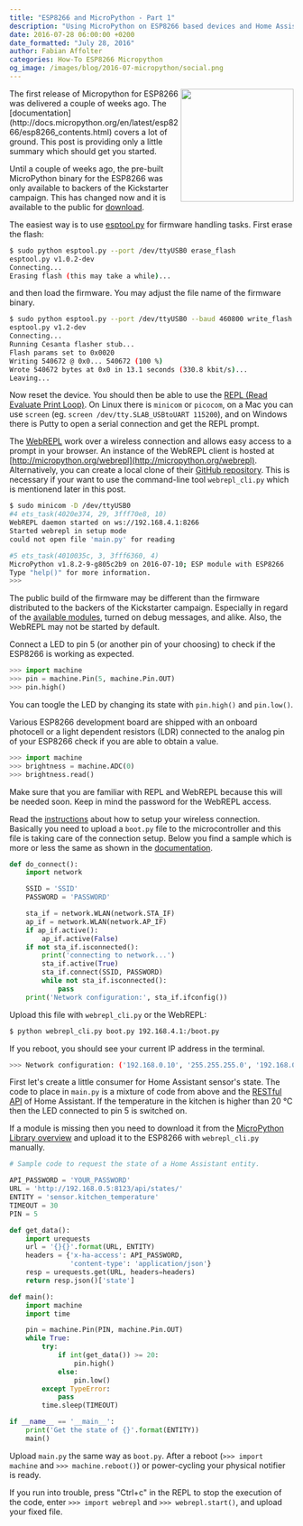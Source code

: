 ```yaml
---
title: "ESP8266 and MicroPython - Part 1"
description: "Using MicroPython on ESP8266 based devices and Home Assistant."
date: 2016-07-28 06:00:00 +0200
date_formatted: "July 28, 2016"
author: Fabian Affolter
categories: How-To ESP8266 Micropython
og_image: /images/blog/2016-07-micropython/social.png
---
```


<img src='/images/blog/2016-07-micropython/micropython.png' style='clear: right; border:none; box-shadow: none; float: right; margin-bottom: 12px;' width='200' />
The first release of Micropython for ESP8266 was delivered a couple of weeks ago. The [documentation](http://docs.micropython.org/en/latest/esp8266/esp8266_contents.html) covers a lot of ground. This post is providing only a little summary which should get you started.

Until a couple of weeks ago, the pre-built MicroPython binary for the ESP8266 was only available to backers of the Kickstarter campaign. This has changed now and it is available to the public for [download](https://micropython.org/download/#esp8266).

<!--more-->

The easiest way is to use [esptool.py](https://github.com/themadinventor/esptool) for firmware handling tasks. First erase the flash:

```bash
$ sudo python esptool.py --port /dev/ttyUSB0 erase_flash
esptool.py v1.0.2-dev
Connecting...
Erasing flash (this may take a while)...
```

and then load the firmware. You may adjust the file name of the firmware binary. 

```bash
$ sudo python esptool.py --port /dev/ttyUSB0 --baud 460800 write_flash --flash_size=8m 0 esp8266-2016-07-10-v1.8.2.bin
esptool.py v1.2-dev
Connecting...
Running Cesanta flasher stub...
Flash params set to 0x0020
Writing 540672 @ 0x0... 540672 (100 %)
Wrote 540672 bytes at 0x0 in 13.1 seconds (330.8 kbit/s)...
Leaving...
```

Now reset the device. You should then be able to use the [REPL (Read Evaluate Print Loop)](http://docs.micropython.org/en/latest/esp8266/esp8266/tutorial/repl.html#getting-a-micropython-repl-prompt). On Linux there is `minicom` or `picocom`, on a Mac you can use `screen` (eg. `screen /dev/tty.SLAB_USBtoUART 115200`), and on Windows there is Putty to open a serial connection and get the REPL prompt.

The [WebREPL](http://docs.micropython.org/en/latest/esp8266/esp8266/tutorial/repl.html#webrepl-a-prompt-over-wifi) work over a wireless connection and allows easy access to a prompt in your browser. An instance of the WebREPL client is hosted at [http://micropython.org/webrepl](http://micropython.org/webrepl). Alternatively, you can create a local clone of their [GitHub repository](https://github.com/micropython/webrepl). This is necessary if your want to use the command-line tool `webrepl_cli.py` which is mentionend later in this post.

```bash
$ sudo minicom -D /dev/ttyUSB0
#4 ets_task(4020e374, 29, 3fff70e8, 10)                                                          
WebREPL daemon started on ws://192.168.4.1:8266
Started webrepl in setup mode
could not open file 'main.py' for reading

#5 ets_task(4010035c, 3, 3fff6360, 4)
MicroPython v1.8.2-9-g805c2b9 on 2016-07-10; ESP module with ESP8266
Type "help()" for more information.
>>> 
```

<div class='note'>

The public build of the firmware may be different than the firmware distributed to the backers of the Kickstarter campaign. Especially in regard of the [available modules](http://docs.micropython.org/en/latest/esp8266/py-modindex.html), turned on debug messages, and alike. Also, the WebREPL may not be started by default.

</div>

Connect a LED to pin 5 (or another pin of your choosing) to check if the ESP8266 is working as expected. 

```python
>>> import machine
>>> pin = machine.Pin(5, machine.Pin.OUT)
>>> pin.high()
```

You can toogle the LED by changing its state with `pin.high()` and `pin.low()`.

Various ESP8266 development board are shipped with an onboard photocell or a light dependent resistors (LDR) connected to the analog pin of your ESP8266 check if you are able to obtain a value.

```python
>>> import machine
>>> brightness = machine.ADC(0)
>>> brightness.read()
```

Make sure that you are familiar with REPL and WebREPL because this will be needed soon. Keep in mind the password for the WebREPL access.

Read the [instructions](http://docs.micropython.org/en/latest/esp8266/esp8266/tutorial/network_basics.html) about how to setup your wireless connection. Basically you need to upload a `boot.py` file to the microcontroller and this file is taking care of the connection setup. Below you find a sample which is more or less the same as shown in the [documentation](http://docs.micropython.org/en/latest/esp8266/esp8266/tutorial/network_basics.html#configuration-of-the-wifi).

```python
def do_connect():
    import network

    SSID = 'SSID'
    PASSWORD = 'PASSWORD'

    sta_if = network.WLAN(network.STA_IF)
    ap_if = network.WLAN(network.AP_IF)
    if ap_if.active():
        ap_if.active(False)
    if not sta_if.isconnected():
        print('connecting to network...')
        sta_if.active(True)
        sta_if.connect(SSID, PASSWORD)
        while not sta_if.isconnected():
            pass
    print('Network configuration:', sta_if.ifconfig())
```

Upload this file with `webrepl_cli.py` or the WebREPL:

```bash
$ python webrepl_cli.py boot.py 192.168.4.1:/boot.py
```

If you reboot, you should see your current IP address in the terminal.

```bash
>>> Network configuration: ('192.168.0.10', '255.255.255.0', '192.168.0.1', '192.168.0.1')
```

First let's create a little consumer for Home Assistant sensor's state. The code to place in `main.py` is a mixture of code from above and the [RESTful API](/developers/rest_api/) of Home Assistant. If the temperature in the kitchen is higher than 20 °C then the LED connected to pin 5 is switched on. 

<div class='note'>

If a module is missing then you need to download it from the [MicroPython Library overview](https://github.com/micropython/micropython-lib) and upload it to the ESP8266 with `webrepl_cli.py` manually.

</div>

```python
# Sample code to request the state of a Home Assistant entity.

API_PASSWORD = 'YOUR_PASSWORD'
URL = 'http://192.168.0.5:8123/api/states/'
ENTITY = 'sensor.kitchen_temperature'
TIMEOUT = 30
PIN = 5

def get_data():
    import urequests
    url = '{}{}'.format(URL, ENTITY)
    headers = {'x-ha-access': API_PASSWORD,
               'content-type': 'application/json'}
    resp = urequests.get(URL, headers=headers)
    return resp.json()['state']

def main():
    import machine
    import time

    pin = machine.Pin(PIN, machine.Pin.OUT)
    while True:
        try:
            if int(get_data()) >= 20:
                pin.high()
            else:
                pin.low()
        except TypeError:
            pass
        time.sleep(TIMEOUT)

if __name__ == '__main__':
    print('Get the state of {}'.format(ENTITY))
    main()
```

Upload `main.py` the same way as `boot.py`. After a reboot (`>>> import machine` and `>>> machine.reboot()`) or power-cycling your physical notifier is ready.

If you run into trouble, press "Ctrl+c" in the REPL to stop the execution of the code, enter `>>> import webrepl` and `>>> webrepl.start()`, and upload your fixed file.


